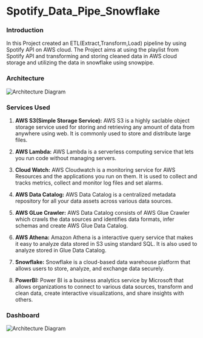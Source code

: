 # Spotify_Data_Pipe_Snowflake

### Introduction

In this Project created an ETL(Extract,Transform,Load) pipeline by using Spotify API on AWS cloud. The Project aims at using the playlist from Spotify API and transforming and storing cleaned data in AWS cloud storage and utilizing the data in snowflake using snowpipe.


### Architecture
![Architecture Diagram](https://github.com/user-attachments/assets/4a6017ba-6d0d-4fa1-b25b-7aee0b99e600)



### Services Used
1. **AWS S3(Simple Storage Service):** AWS S3 is a highly saclable object storage service used for storing and retrieving any amount of data from anywhere using web. It is commonly used to store and distribute large files.
   
2. **AWS Lambda:** AWS Lambda is a serverless computing service that lets you run code without managing servers.
   
3. **Cloud Watch:** AWS Cloudwatch is a monitoring service for AWS Resources and the applications you run on them. It is used to collect and tracks metrics, collect and monitor log files and set alarms.

4. **AWS Data Catalog:** AWS Data Catalog is a centralized metadata repository for all your data assets across various data sources. 

5. **AWS GLue Crawler:**  AWS Data Catalog consists of AWS Glue Crawler which crawls the data sources and identifies data formats, infer schemas and create AWS Glue Data Catalog.

6. **AWS Athena:**  Amazon Athena is a interactive query service that makes it easy to analyze data stored in S3 using standard SQL. It is also used to analyze stored in Glue Data Catalog.

7.  **Snowflake:** Snowflake is a cloud-based data warehouse platform that allows users to store, analyze, and exchange data securely.

8. **PowerBI:** Power BI is a business analytics service by Microsoft that allows organizations to connect to various data sources, transform and clean data, create interactive visualizations, and share insights with others.





### Dashboard
![Architecture Diagram](https://github.com/user-attachments/assets/e8b4d9e6-2fb9-4cd5-8212-2e38802198d7)
